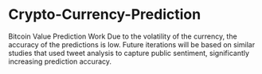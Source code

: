 # Crypto-Currency-Prediction
Bitcoin Value Prediction Work  Due to the volatility of the currency, the accuracy of the predictions is low. Future iterations will be based on similar studies that used tweet analysis to capture public sentiment, significantly increasing prediction accuracy.
